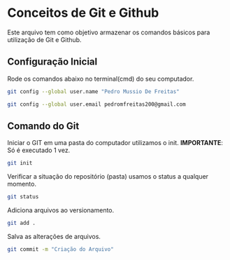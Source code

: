 # Conceitos de Git e Github
Este arquivo tem como objetivo armazenar os comandos básicos para utilização de Git e Github.

## Configuração Inicial
Rode os comandos abaixo no terminal(cmd) do seu computador.
```bash
git config --global user.name "Pedro Mussio De Freitas"

git config --global user.email pedromfreitas200@gmail.com
```


## Comando do Git
Iniciar o GIT em uma pasta do computador utilizamos o init.
**IMPORTANTE**: Só é executado 1 vez.
```bash
git init 
```

Verificar a situação do repositório (pasta) usamos o status a qualquer momento.
```bash
git status
```

Adiciona arquivos ao versionamento.
```bash
git add .
```

Salva as alterações de arquivos.
```bash
git commit -m "Criação do Arquivo"
```